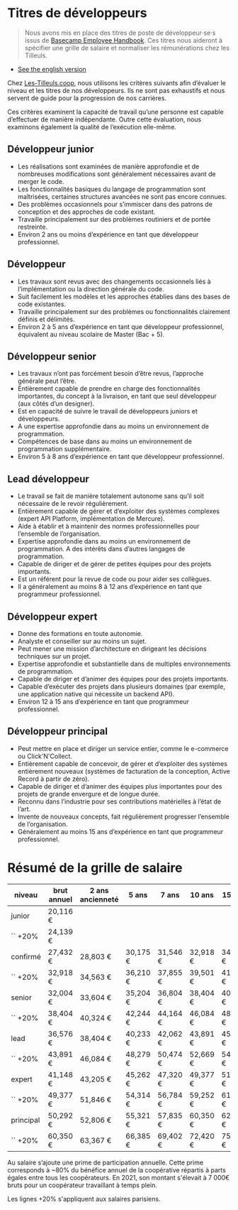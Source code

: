 # Titres de développeurs

> Nous avons mis en place des titres de poste de développeur‧se‧s issus de [Basecamp Employee Handbook](https://github.com/basecamp/handbook). Ces titres nous aideront à spécifier une grille de salaire et normaliser les rémunérations chez les Tilleuls.

- [See the english version](en/README.md)

Chez [Les-Tilleuls.coop](https://les-tilleuls.coop), nous utilisons les critères suivants afin d’évaluer le niveau et les titres de nos développeurs. Ils ne sont pas exhaustifs et nous servent de guide pour la progression de nos carrières.

Ces critères examinent la capacité de travail qu’une personne est capable d’effectuer de manière indépendante. Outre cette évaluation, nous examinons également la qualité de l’exécution elle-même.

## Développeur junior

- Les réalisations sont examinées de manière approfondie et de nombreuses modifications sont généralement nécessaires avant de merger le code.
- Les fonctionnalités basiques du langage de programmation sont maîtrisées, certaines structures avancées ne sont pas encore connues.
- Des problèmes occasionnels pour s’immiscer dans des patrons de conception et des approches de code existant.
- Travaille principalement sur des problèmes routiniers et de portée restreinte.
- Environ 2 ans ou moins d’expérience en tant que développeur professionnel.

## Développeur

- Les travaux sont revus avec des changements occasionnels liés à l’implémentation ou la direction générale du code.
- Suit facilement les modèles et les approches établies dans des bases de code existantes.
- Travaille principalement sur des problèmes ou fonctionnalités clairement définis et délimités.
- Environ 2 à 5 ans d’expérience en tant que développeur professionnel, équivalent au niveau scolaire de Master (Bac + 5).

## Développeur senior

- Les travaux n’ont pas forcément besoin d’être revus, l’approche générale peut l’être.
- Entièrement capable de prendre en charge des fonctionnalités importantes, du concept à la livraison, en tant que seul développeur (aux côtés d’un designer).
- Est en capacité de suivre le travail de développeurs juniors et développeurs.
- A une expertise approfondie dans au moins un environnement de programmation.
- Compétences de base dans au moins un environnement de programmation supplémentaire.
- Environ 5 à 8 ans d’expérience en tant que développeur professionnel.

## Lead développeur

- Le travail se fait de manière totalement autonome sans qu’il soit nécessaire de le revoir régulièrement.
- Entièrement capable de gérer et d’exploiter des systèmes complexes (expert API Platform, implémentation de Mercure).
- Aide à établir et à maintenir des normes professionnelles pour l’ensemble de l’organisation.
- Expertise approfondie dans au moins un environnement de programmation. A des intérêts dans d’autres langages de programmation.
- Capable de diriger et de gérer de petites équipes pour des projets importants.
- Est un référent pour la revue de code ou pour aider ses collègues.
- Il a généralement au moins 8 à 12 ans d’expérience en tant que programmeur professionnel.

## Développeur expert

- Donne des formations en toute autonomie.
- Analyste et conseiller sur au moins un sujet.
- Peut mener une mission d’architecture en dirigeant les décisions techniques sur un projet.
- Expertise approfondie et substantielle dans de multiples environnements de programmation.
- Capable de diriger et d’animer des équipes pour des projets importants.
- Capable d’exécuter des projets dans plusieurs domaines (par exemple, une application native qui nécessite un backend API).
- Environ 12 à 15 ans d’expérience en tant que programmeur professionnel.

## Développeur principal

- Peut mettre en place et diriger un service entier, comme le e-commerce ou Click'N'Collect.
- Entièrement capable de concevoir, de gérer et d’exploiter des systèmes entièrement nouveaux (systèmes de facturation de la conception, Active Record à partir de zéro).
- Capable de diriger et d’animer des équipes plus importantes pour des projets de grande envergure et de longue durée.
- Reconnu dans l’industrie pour ses contributions matérielles à l’état de l’art.
- Invente de nouveaux concepts, fait régulièrement progresser l’ensemble de l’organisation.
- Généralement au moins 15 ans d’expérience en tant que programmeur professionnel.

# Résumé de la grille de salaire

| niveau    | brut annuel | 2 ans ancienneté | 5 ans    | 7 ans    | 10 ans   | 15 ans   |
| --------- | ----------- | ---------------- | -------- | -------- | -------- | -------- |
| junior    | 20,116 €    |                  |          |          |          |          |
| `` +20%   | 24,139 €    |                  |          |          |          |          |
| confirmé  | 27,432 €    | 28,803 €         | 30,175 € | 31,546 € | 32,918 € | 34,290 € |
| `` +20%   | 32,918 €    | 34,563 €         | 36,210 € | 37,855 € | 39,501 € | 41,148 € |
| senior    | 32,004 €    | 33,604 €         | 35,204 € | 36,804 € | 38,404 € | 40,005 € |
| `` +20%   | 38,404 €    | 40,324 €         | 42,244 € | 44,164 € | 46,084 € | 48,006 € |
| lead      | 36,576 €    | 38,404 €         | 40,233 € | 42,062 € | 43,891 € | 45,720 € |
| `` +20%   | 43,891 €    | 46,084 €         | 48,279 € | 50,474 € | 52,669 € | 54,864 € |
| expert    | 41,148 €    | 43,205 €         | 45,262 € | 47,320 € | 49,377 € | 51,435 € |
| `` +20%   | 49,377 €    | 51,846 €         | 54,314 € | 56,784 € | 59,252 € | 61,722 € |
| principal | 50,292 €    | 52,806 €         | 55,321 € | 57,835 € | 60,350 € | 62,865 € |
| `` +20%   | 60,350 €    | 63,367 €         | 66,385 € | 69,402 € | 72,420 € | 75,438 € |

Au salaire s’ajoute une prime de participation annuelle. Cette prime corresponds à ~80% du bénéfice annuel de la coopérative répartis à parts égales entre tous les coopérateurs. En 2021, son montant s'élevait à 7 000€ bruts pour un coopérateur travaillant à temps plein.

Les lignes +20% s'appliquent aux salaires parisiens.
